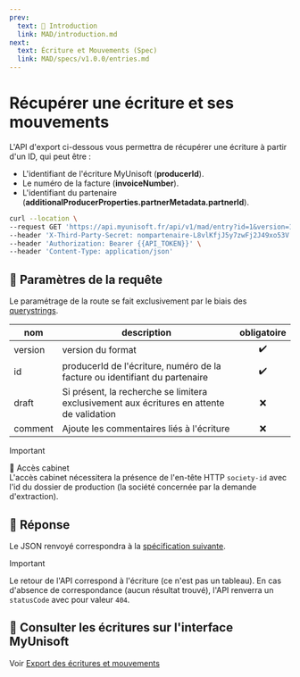 ```yaml
---
prev:
  text: 💃 Introduction
  link: MAD/introduction.md
next:
  text: Écriture et Mouvements (Spec)
  link: MAD/specs/v1.0.0/entries.md
---
```


# Récupérer une écriture et ses mouvements

L'API d'export ci-dessous vous permettra de récupérer une écriture à partir d'un ID, qui peut être :

- L'identifiant de l'écriture MyUnisoft (**producerId**).
- Le numéro de la facture (**invoiceNumber**).
- L'identifiant du partenaire (**additionalProducerProperties.partnerMetadata.partnerId**).

```bash
curl --location \
--request GET 'https://api.myunisoft.fr/api/v1/mad/entry?id=1&version=1.0.0' \
--header 'X-Third-Party-Secret: nompartenaire-L8vlKfjJ5y7zwFj2J49xo53V' \
--header 'Authorization: Bearer {{API_TOKEN}}' \
--header 'Content-Type: application/json'
```

## 🔧 Paramètres de la requête

Le paramétrage de la route se fait exclusivement par le biais des [querystrings](https://en.wikipedia.org/wiki/Query_string). 

| nom | description | obligatoire |
| --- | --- | :---: |
| version | version du format | ✔️ |
| id | producerId de l'écriture, numéro de la facture ou identifiant du partenaire | ✔️ |
| draft | Si présent, la recherche se limitera exclusivement aux écritures en attente de validation | ❌ |
| comment | Ajoute les commentaires liés à l'écriture | ❌ | ❌ |

> [!IMPORTANT]
> 🔹 Accès cabinet  
> L'accès cabinet nécessitera la présence de l'en-tête HTTP `society-id` avec l'id du dossier de production (la société concernée par la demande d'extraction).

## 🔬 Réponse

Le JSON renvoyé correspondra à la [spécification suivante](../specs/v1.0.0/entries.md).

> [!IMPORTANT]
> Le retour de l'API correspond à l'écriture (ce n'est pas un tableau).
> En cas d'absence de correspondance (aucun résultat trouvé), l'API renverra un `statusCode` avec pour valeur `404`.

## 💬 Consulter les écritures sur l'interface MyUnisoft

Voir [Export des écritures et mouvements](./entries.md#💬-consulter-les-ecritures-sur-l-interface-myunisoft)
